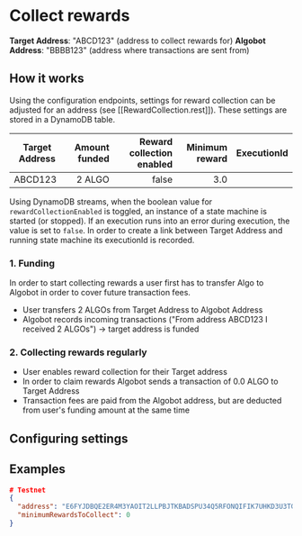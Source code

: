 # Collect rewards

**Target Address**: "ABCD123" (address to collect rewards for)
**Algobot Address**: "BBBB123" (address where transactions are sent from)

## How it works

Using the configuration endpoints, settings for reward collection can be adjusted for an address (see [[RewardCollection.rest]]). These settings are stored in a DynamoDB table.

| Target Address | Amount funded | Reward collection enabled | Minimum reward | ExecutionId |
| -------------- | ------------: | ------------------------: | -------------: | ----------: |
| ABCD123        |        2 ALGO |                     false |            3.0 |             |

Using DynamoDB streams, when the boolean value for `rewardCollectionEnabled` is toggled, an instance of a state machine is started (or stopped).
If an execution runs into an error during execution, the value is set to `false`.
In order to create a link between Target Address and running state machine its executionId is recorded.

### 1. Funding

In order to start collecting rewards a user first has to transfer Algo to Algobot in order to cover future transaction fees.

- User transfers 2 ALGOs from Target Address to Algobot Address
- Algobot records incoming transactions ("From address ABCD123 I received 2 ALGOs") -> target address is funded

### 2. Collecting rewards regularly

- User enables reward collection for their Target address
- In order to claim rewards Algobot sends a transaction of 0.0 ALGO to Target Address
- Transaction fees are paid from the Algobot address, but are deducted from user's funding amount at the same time

## Configuring settings

## Examples

```json
# Testnet
{
  "address": "E6FYJDBQE2ER4M3YAOIT2LLPBJTKBADSPU34Q5RFONQIFIK7UHKD3U3TGY",
  "minimumRewardsToCollect": 0
}
```
